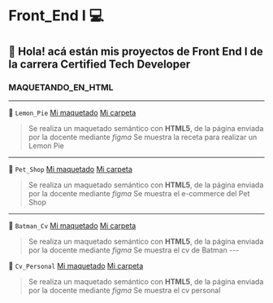 # Front_End I 💻

## 👋 Hola! acá están mis proyectos de Front End I de la carrera Certified Tech Developer

###  MAQUETANDO_EN_HTML 
---

🍋 `Lemon_Pie` [Mi maquetado](http://127.0.0.1:5500/C5-LemonPie/index.html) [Mi carpeta](https://github.com/fllorgarcia/Front_End/tree/main/C5-LemonPie)
  
    
  > Se realiza un maquetado  semántico con **HTML5**, de la página enviada por la docente mediante *figma*
  > Se muestra la receta para realizar un Lemon Pie
  ---
 🐶 `Pet_Shop` [Mi maquetado](http://127.0.0.1:5500/C6-PetShop/index.html) [Mi carpeta](https://github.com/fllorgarcia/Front_End/tree/main/C6-PetShop)
  
    
  > Se realiza un maquetado  semántico con **HTML5**, de la página enviada por la docente mediante *figma*
  > Se muestra el e-commerce del Pet Shop
   ---

  💪  `Batman_Cv` [Mi maquetado](http://127.0.0.1:5500/C7-Batman/index.html) [Mi carpeta](https://github.com/fllorgarcia/Front_End/tree/main/C7-Batman)
  
    
  > Se realiza un maquetado  semántico con **HTML5**, de la página enviada por la docente mediante *figma*
  > Se muestra el cv de Batman
    ---
    
  👩  `Cv_Personal` [Mi maquetado](http://127.0.0.1:5500/C8-CvPropio/index.html) [Mi carpeta](https://github.com/fllorgarcia/Front_End/tree/main/C8-CvPropio)
  
    
  > Se realiza un maquetado  semántico con **HTML5**, de la página enviada por la docente mediante *figma*
  > Se muestra el cv personal
    
    
 
